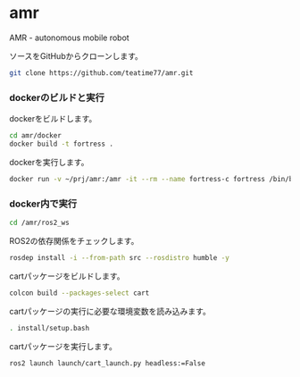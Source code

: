 # amr
AMR - autonomous mobile robot


ソースをGitHubからクローンします。
```sh
git clone https://github.com/teatime77/amr.git
```


### dockerのビルドと実行

dockerをビルドします。
```sh
cd amr/docker
docker build -t fortress .
```

dockerを実行します。
```sh
docker run -v ~/prj/amr:/amr -it --rm --name fortress-c fortress /bin/bash
```

### docker内で実行

```sh
cd /amr/ros2_ws
```

ROS2の依存関係をチェックします。
```sh
rosdep install -i --from-path src --rosdistro humble -y
```

cartパッケージをビルドします。
```sh
colcon build --packages-select cart
```

cartパッケージの実行に必要な環境変数を読み込みます。
```sh
. install/setup.bash 
```

cartパッケージを実行します。
```sh
ros2 launch launch/cart_launch.py headless:=False
```
